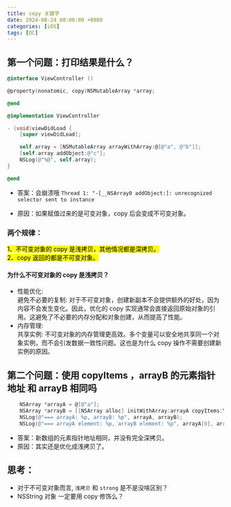 ```yaml
---
title: copy 关键字
date: 2024-08-24 08:00:00 +0800
categories: [iOS]
tags: [OC]
---
```


## 第一个问题：打印结果是什么？

```objective-c
@interface ViewController ()

@property(nonatomic, copy)NSMutableArray *array;

@end

@implementation ViewController

- (void)viewDidLoad {
    [super viewDidLoad];

    self.array = [NSMutableArray arrayWithArray:@[@"a", @"b"]];
    [self.array addObject:@"c"];
    NSLog(@"%@", self.array);
}

@end
```

- 答案：会崩溃哦 `Thread 1: "-[__NSArray0 addObject:]: unrecognized selector sent to instance `

- 原因：如果赋值过来的是可变对象，copy 后会变成不可变对象。

### 两个规律：

<mark>
1、不可变对象的 copy 是浅拷贝，其他情况都是深拷贝。
</mark>
<br>
<mark>
2、copy 返回的都是不可变对象。
</mark>

#### 为什么不可变对象的 copy 是浅拷贝？

- 性能优化:<br>
  避免不必要的复制: 对于不可变对象，创建新副本不会提供额外的好处，因为内容不会发生变化。因此，优化的 copy 实现通常会直接返回原始对象的引用。这避免了不必要的内存分配和对象创建，从而提高了性能。
- 内存管理:<br>
  共享实例: 不可变对象的内存管理更高效。多个变量可以安全地共享同一个对象实例，而不会引发数据一致性问题。这也是为什么 copy 操作不需要创建新实例的原因。

## 第二个问题：使用 copyItems ，arrayB 的元素指针地址 和 arrayB 相同吗

```objective-c
    NSArray *arrayA = @[@"a"];
    NSArray *arrayB = [[NSArray alloc] initWithArray:arrayA copyItems:YES];
    NSLog(@"=== arrayA: %p, arrayB: %p", arrayA, arrayB);
    NSLog(@"=== arrayA element: %p, arrayB element: %p", arrayA[0], arrayB[0]);
```

- 答案：新数组的元素指针地址相同，并没有完全深拷贝。
- 原因：其实还是优化成浅拷贝了。

## 思考：

- 对于不可变对象而言, `浅拷贝` 和 `strong` 是不是没啥区别？
- NSString 对象 一定要用 copy 修饰么？
